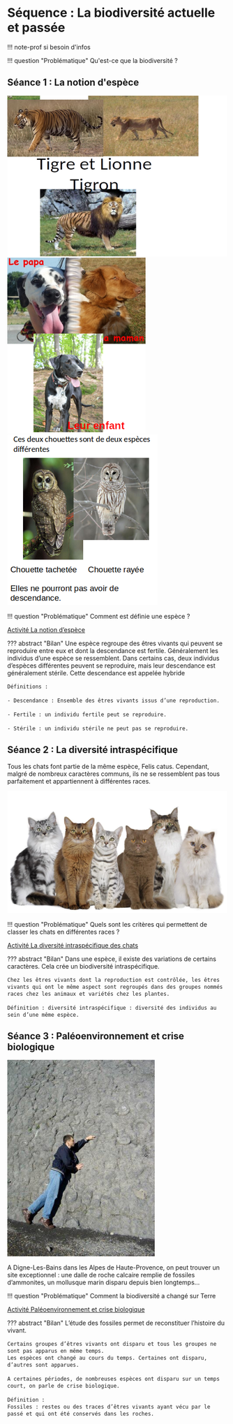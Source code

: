 # Séquence : La biodiversité actuelle et passée

!!! note-prof
    si besoin d'infos


!!! question "Problématique"
    Qu'est-ce que la biodiversité ?

    
## Séance 1 : La notion d'espèce
![](pictures/tigronEtParents.png)
![](pictures/chienEtParents.png)
![](pictures/croissementChouettes.png)

!!! question "Problématique"
    Comment est définie une espèce ? 



[Activité La notion d’espèce](../espece)

??? abstract "Bilan"
    Une espèce regroupe des êtres vivants qui peuvent se reproduire entre eux et dont la descendance est fertile. Généralement les individus d’une espèce se ressemblent.
    Dans certains cas, deux individus d’espèces différentes peuvent se reproduire, mais leur descendance est généralement stérile. Cette descendance est appelée hybride 
    
    Définitions : 

    - Descendance : Ensemble des êtres vivants issus d’une reproduction.

    - Fertile : un individu fertile peut se reproduire.

    - Stérile : un individu stérile ne peut pas se reproduire.

## Séance 2 : La diversité intraspécifique

Tous les chats font partie de la même espèce, Felis catus. Cependant, malgré de nombreux caractères communs, ils ne se ressemblent pas tous parfaitement et appartiennent à différentes races.

![](pictures/chats.png)

!!! question "Problématique"
    Quels sont les critères qui permettent de classer les chats en différentes races ? 



[Activité La diversité intraspécifique des chats](../biodivIntra)




??? abstract "Bilan"
    Dans une espèce, il existe des variations de certains caractères. Cela crée un biodiversité intraspécifique.

    Chez les êtres vivants dont la reproduction est contrôlée, les êtres vivants qui ont le même aspect sont regroupés dans des groupes nommés races chez les animaux et variétés chez les plantes.

    Définition : diversité intraspécifique : diversité des individus au sein d’une même espèce.


## Séance 3 : Paléoenvironnement et crise biologique

![](pictures/dalleAmmonites.png) 

A Digne-Les-Bains dans les Alpes de Haute-Provence, on peut trouver un site exceptionnel : une dalle de roche calcaire remplie de fossiles d’ammonites, un mollusque marin disparu depuis bien longtemps…

!!! question "Problématique"
    Comment la biodiversité a changé sur Terre 


[Activité Paléoenvironnement et crise biologique](../paleoenv)




??? abstract "Bilan"
    L’étude des fossiles permet de reconstituer l’histoire du vivant. 

    Certains groupes d’êtres vivants ont disparu et tous les groupes ne sont pas apparus en même temps.
    Les espèces ont changé au cours du temps. Certaines ont disparu, d’autres sont apparues.

    A certaines périodes, de nombreuses espèces ont disparu sur un temps court, on parle de crise biologique.

    Définition :
    Fossiles : restes ou des traces d’êtres vivants ayant vécu par le passé et qui ont été conservés dans les roches.


